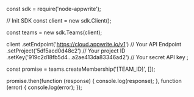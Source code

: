 const sdk = require('node-appwrite');

// Init SDK
const client = new sdk.Client();

const teams = new sdk.Teams(client);

client
    .setEndpoint('https://cloud.appwrite.io/v1') // Your API Endpoint
    .setProject('5df5acd0d48c2') // Your project ID
    .setKey('919c2d18fb5d4...a2ae413da83346ad2') // Your secret API key
;

const promise = teams.createMembership('[TEAM_ID]', []);

promise.then(function (response) {
    console.log(response);
}, function (error) {
    console.log(error);
});